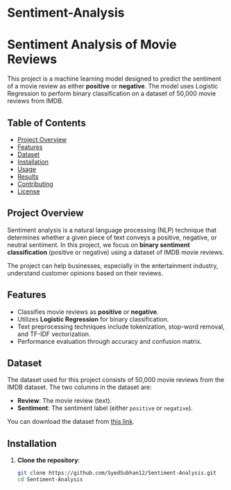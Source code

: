 # Sentiment-Analysis
# Sentiment Analysis of Movie Reviews

This project is a machine learning model designed to predict the sentiment of a movie review as either **positive** or **negative**. The model uses Logistic Regression to perform binary classification on a dataset of 50,000 movie reviews from IMDB.

## Table of Contents
- [Project Overview](#project-overview)
- [Features](#features)
- [Dataset](#dataset)
- [Installation](#installation)
- [Usage](#usage)
- [Results](#results)
- [Contributing](#contributing)
- [License](#license)

## Project Overview

Sentiment analysis is a natural language processing (NLP) technique that determines whether a given piece of text conveys a positive, negative, or neutral sentiment. In this project, we focus on **binary sentiment classification** (positive or negative) using a dataset of IMDB movie reviews.

The project can help businesses, especially in the entertainment industry, understand customer opinions based on their reviews.

## Features
- Classifies movie reviews as **positive** or **negative**.
- Utilizes **Logistic Regression** for binary classification.
- Text preprocessing techniques include tokenization, stop-word removal, and TF-IDF vectorization.
- Performance evaluation through accuracy and confusion matrix.

## Dataset

The dataset used for this project consists of 50,000 movie reviews from the IMDB dataset. The two columns in the dataset are:
- **Review**: The movie review (text).
- **Sentiment**: The sentiment label (either `positive` or `negative`).

You can download the dataset from [this link](https://ai.stanford.edu/~amaas/data/sentiment/).

## Installation

1. **Clone the repository**:
   ```bash
   git clone https://github.com/SyedSubhan12/Sentiment-Analysis.git
   cd Sentiment-Analysis
